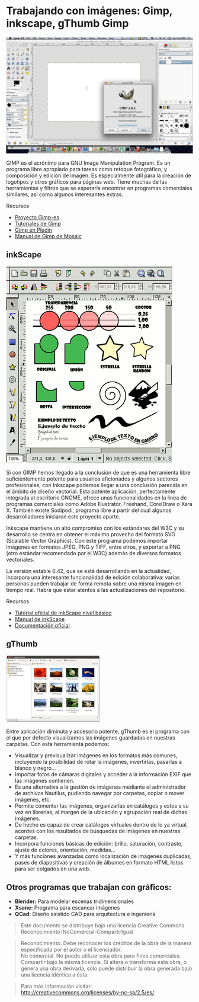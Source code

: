 # Trabajando con imágenes: Gimp, inkscape, gThumb Gimp  

![gimp](../img/gimp.jpg "gimp")  
  
GIMP es el acrónimo para GNU Image Manipulation Program. Es un programa libre apropiado para tareas como retoque fotográfico, y composición y edición de imagen. Es especialmente útil para la creación de logotipos y otros gráficos para páginas web. Tiene muchas de las herramientas y filtros que se esperaría encontrar en programas comerciales similares, así como algunos interesantes extras.  
  
Recursos  

* [Proyecto Gimp-es](http://www.gimp.org.es/modules/news/)
* [Tutoriales de Gimp](http://www.gimp.org.es/modules/downloadse/)
* [Gimp en Pledin](http://www.josedomingo.org/web/course/view.php?id=22)
* [Manual de Gimp de Mosaic](http://mosaic.uoc.edu/pdf/manual_introduccion_gimp.pdf)  
    
## inkScape  

![inkscape](../img/Inkscape_screenshot_02.png "inkscape")  
  
Si con GIMP hemos llegado a la conclusión de que es una herramienta libre suficientemente potente para usuarios aficionados y algunos sectores profesionales, con Inkscape podemos llegar a una conclusión parecida en el ámbito de diseño vectorial. Esta potente aplicación, perfectamente integrada al escritorio GNOME, ofrece unas funcionalidades en la linea de programas comerciales como Adobe Illustrator, Freehand, CorelDraw o Xara X. También existe Sodipodi, programa libre a partir del cual algunos desarrolladores iniciaron este proyecto aparte.  
  
Inkscape mantiene un alto compromiso con los estándares del W3C y su desarrollo se centra en obtener el máximo provecho del formato SVG (Scalable Vector Graphics). Con este programa podemos importar imágenes en formatos JPEG, PNG y TIFF, entre otros, y exportar a PNG (otro estándar recomendado por el W3C) además de diversos formatos vectoriales.  
  
La versión estable 0.42, que se está desarrollando en la actualidad, incorpora una interesante funcionalidad de edición colaborativa: varias personas pueden trabajar de forma remota sobre una misma imagen en tiempo real. Habrá que estar atentos a las actualizaciones del repositorio.  
  
Recursos  

* [Tutorial oficial de inkScape nivel básico](http://www.inkscape.org/doc/basic/tutorial-basic.es.html)
* [Manual de inkScape](http://wiki.gleducar.org.ar/wiki/Manual_Inkscape)
* [Documentación oficial](http://www.inkscape.org/doc/index.php?lang=es)

## gThumb
  
![gthumb](../img/gthumb.jpeg "gthumb")  
  
Entre aplicación diminuta y accesorio potente, gThumb es el programa con el que por defecto visualizamos las imágenes guardadas en nuestras carpetas. Con esta herramienta podemos:  

* Visualizar y previsualizar imágenes en los formatos más comunes, incluyendo la posibilidad de rotar la imágenes, invertirlas, pasarlas a blanco y negro...
* Importar fotos de cámaras digitales y acceder a la información EXIF que las imágenes contienen.
* Es una alternativa a la gestión de imágenes mediante el administrador de archivos Nautilus, pudiendo navegar por carpetas, copiar o mover imágenes, etc.
* Permite comentar las imágenes, organizarlas en catálogos y estos a su vez en librerías, al margen de la ubicación y agrupación real de dichas imágenes.
* De hecho es capaz de crear catálogos virtuales dentro de lo ya virtual, acordes con los resultados de búsquedas de imágenes en nuestras carpetas.
* Incorpora funciones básicas de edición: brillo, saturación, contraste, ajuste de colores, orientación, medidas...
* Y más funciones avanzadas como localización de imágenes duplicadas, pases de diapositivas y creación de álbumes en formato HTML listos para ser colgados en una web.

## Otros programas que trabajan con gráficos:

* **Blender:** Para modelar escenas tridimensionales
* **Xsane:** Programa para escanear imágenes
* **QCad:** Diseño asistido CAD para arquitectura e ingeniería

> Este documento se distribuye bajo una licencia Creative Commons Reconocimiento-NoComercial-CompartirIgual  
  
> Reconocimiento. Debe reconocer los créditos de la obra de la manera especificada por el autor o el licenciador.  
> No comercial. No puede utilizar esta obra para fines comerciales.  
> Compartir bajo la misma licencia. Si altera o transforma esta obra, o genera una obra derivada, sólo puede distribuir la obra generada bajo una licencia idéntica a ésta.  
  
  
> Para más información visitar: http://creativecommons.org/licenses/by-nc-sa/2.5/es/